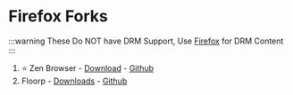 # Firefox Forks

:::warning
These Do NOT have DRM Support, Use [Firefox](https://www.mozilla.org/firefox/new/) for DRM Content
:::

1. ⭐ Zen Browser - [Download](https://zen-browser.app/) - [Github](https://github.com/zen-browser)
2. Floorp - [Downloads](https://floorp.app/en) - [Github](https://github.com/Floorp-projects/floorp)